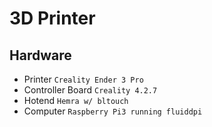 # 3D Printer

## Hardware
- Printer `Creality Ender 3 Pro` 
- Controller Board `Creality 4.2.7`
- Hotend `Hemra w/ bltouch`
- Computer `Raspberry Pi3 running fluiddpi`
